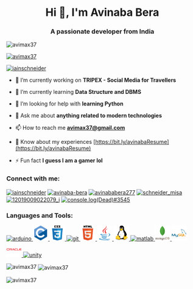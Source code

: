 <h1 align="center">Hi 👋, I'm Avinaba Bera</h1>
<h3 align="center">A passionate developer from India</h3>

<p align="left"> <img src="https://komarev.com/ghpvc/?username=avimax37&label=Profile%20views&color=0e75b6&style=flat" alt="avimax37" /> </p>

<p align="left"> <a href="https://github.com/ryo-ma/github-profile-trophy"><img src="https://github-profile-trophy.vercel.app/?username=avimax37" alt="avimax37" /></a> </p>

<p align="left"> <a href="https://twitter.com/iainschneider" target="blank"><img src="https://img.shields.io/twitter/follow/iainschneider?logo=twitter&style=for-the-badge" alt="iainschneider" /></a> </p>

- 🔭 I’m currently working on **TRIPEX - Social Media for Travellers**

- 🌱 I’m currently learning **Data Structure and DBMS**

- 🤝 I’m looking for help with **learning Python**

- 💬 Ask me about **anything related to modern technologies**

- 📫 How to reach me **avimax37@gmail.com**

- 📄 Know about my experiences [https://bit.ly/avinabaResume](https://bit.ly/avinabaResume)

- ⚡ Fun fact **I guess I am a gamer lol**

<h3 align="left">Connect with me:</h3>
<p align="left">
<a href="https://twitter.com/iainschneider" target="blank"><img align="center" src="https://raw.githubusercontent.com/rahuldkjain/github-profile-readme-generator/master/src/images/icons/Social/twitter.svg" alt="iainschneider" height="30" width="40" /></a>
<a href="https://linkedin.com/in/avinaba-bera" target="blank"><img align="center" src="https://raw.githubusercontent.com/rahuldkjain/github-profile-readme-generator/master/src/images/icons/Social/linked-in-alt.svg" alt="avinaba-bera" height="30" width="40" /></a>
<a href="https://fb.com/avinababera277" target="blank"><img align="center" src="https://raw.githubusercontent.com/rahuldkjain/github-profile-readme-generator/master/src/images/icons/Social/facebook.svg" alt="avinababera277" height="30" width="40" /></a>
<a href="https://instagram.com/schneider_misa" target="blank"><img align="center" src="https://raw.githubusercontent.com/rahuldkjain/github-profile-readme-generator/master/src/images/icons/Social/instagram.svg" alt="schneider_misa" height="30" width="40" /></a>
<a href="https://www.hackerrank.com/12019009022079_i" target="blank"><img align="center" src="https://raw.githubusercontent.com/rahuldkjain/github-profile-readme-generator/master/src/images/icons/Social/hackerrank.svg" alt="12019009022079_i" height="30" width="40" /></a>
<a href="https://discord.gg/console.log(Dead)#3545" target="blank"><img align="center" src="https://raw.githubusercontent.com/rahuldkjain/github-profile-readme-generator/master/src/images/icons/Social/discord.svg" alt="console.log(Dead)#3545" height="30" width="40" /></a>
</p>

<h3 align="left">Languages and Tools:</h3>
<p align="left"> <a href="https://www.arduino.cc/" target="_blank" rel="noreferrer"> <img src="https://cdn.worldvectorlogo.com/logos/arduino-1.svg" alt="arduino" width="40" height="40"/> </a> <a href="https://www.cprogramming.com/" target="_blank" rel="noreferrer"> <img src="https://raw.githubusercontent.com/devicons/devicon/master/icons/c/c-original.svg" alt="c" width="40" height="40"/> </a> <a href="https://www.w3schools.com/css/" target="_blank" rel="noreferrer"> <img src="https://raw.githubusercontent.com/devicons/devicon/master/icons/css3/css3-original-wordmark.svg" alt="css3" width="40" height="40"/> </a> <a href="https://git-scm.com/" target="_blank" rel="noreferrer"> <img src="https://www.vectorlogo.zone/logos/git-scm/git-scm-icon.svg" alt="git" width="40" height="40"/> </a> <a href="https://www.w3.org/html/" target="_blank" rel="noreferrer"> <img src="https://raw.githubusercontent.com/devicons/devicon/master/icons/html5/html5-original-wordmark.svg" alt="html5" width="40" height="40"/> </a> <a href="https://www.java.com" target="_blank" rel="noreferrer"> <img src="https://raw.githubusercontent.com/devicons/devicon/master/icons/java/java-original.svg" alt="java" width="40" height="40"/> </a> <a href="https://www.linux.org/" target="_blank" rel="noreferrer"> <img src="https://raw.githubusercontent.com/devicons/devicon/master/icons/linux/linux-original.svg" alt="linux" width="40" height="40"/> </a> <a href="https://www.mathworks.com/" target="_blank" rel="noreferrer"> <img src="https://upload.wikimedia.org/wikipedia/commons/2/21/Matlab_Logo.png" alt="matlab" width="40" height="40"/> </a> <a href="https://www.mongodb.com/" target="_blank" rel="noreferrer"> <img src="https://raw.githubusercontent.com/devicons/devicon/master/icons/mongodb/mongodb-original-wordmark.svg" alt="mongodb" width="40" height="40"/> </a> <a href="https://www.mysql.com/" target="_blank" rel="noreferrer"> <img src="https://raw.githubusercontent.com/devicons/devicon/master/icons/mysql/mysql-original-wordmark.svg" alt="mysql" width="40" height="40"/> </a> <a href="https://www.oracle.com/" target="_blank" rel="noreferrer"> <img src="https://raw.githubusercontent.com/devicons/devicon/master/icons/oracle/oracle-original.svg" alt="oracle" width="40" height="40"/> </a> <a href="https://unity.com/" target="_blank" rel="noreferrer"> <img src="https://www.vectorlogo.zone/logos/unity3d/unity3d-icon.svg" alt="unity" width="40" height="40"/> </a> </p>

<p><img align="left" src="https://github-readme-stats.vercel.app/api/top-langs?username=avimax37&show_icons=true&locale=en&layout=compact" alt="avimax37" /></p>

<p>&nbsp;<img align="center" src="https://github-readme-stats.vercel.app/api?username=avimax37&show_icons=true&locale=en" alt="avimax37" /></p>

<p><img align="center" src="https://github-readme-streak-stats.herokuapp.com/?user=avimax37&" alt="avimax37" /></p>

